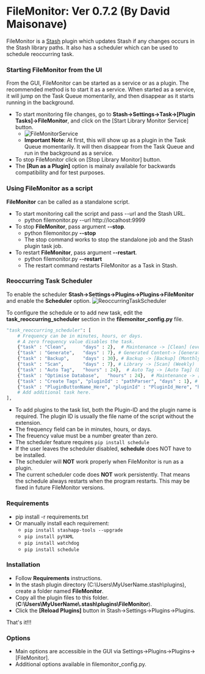 # FileMonitor: Ver 0.7.2 (By David Maisonave)
FileMonitor is a [Stash](https://github.com/stashapp/stash) plugin which updates Stash if any changes occurs in the Stash library paths.
It also has a scheduler which can be used to schedule reoccurring task.

### Starting FileMonitor from the UI
From the GUI, FileMonitor can be started as a service or as a plugin. The recommended method is to start it as a service. When started as a service, it will jump on the Task Queue momentarily, and then disappear as it starts running in the background.
- To start monitoring file changes, go to **Stash->Settings->Task->[Plugin Tasks]->FileMonitor**, and click on the [Start Library Monitor Service] button.
  - ![FileMonitorService](https://github.com/user-attachments/assets/5c72845e-6c1c-4e06-8e43-5949fe0b91a3)
  - **Important Note**: At first, this will show up as a plugin in the Task Queue momentarily. It will then disappear from the Task Queue and run in the background as a service.
- To stop FileMonitor click on [Stop Library Monitor] button.
- The **[Run as a Plugin]** option is mainaly available for backwards compatibility and for test purposes.
  

### Using FileMonitor as a script
**FileMonitor** can be called as a standalone script.
- To start monitoring call the script and pass --url and the Stash URL.
  - python filemonitor.py --url http://localhost:9999
- To stop **FileMonitor**, pass argument **--stop**.
  - python filemonitor.py **--stop**
  - The stop command works to stop the standalone job and the Stash plugin task job.
- To restart **FileMonitor**, pass argument **--restart**.
  - python filemonitor.py **--restart**
  - The restart command restarts FileMonitor as a Task in Stash.

### Reoccurring Task Scheduler
To enable the scheduler **Stash->Settings->Plugins->Plugins->FileMonitor** and enable the **Scheduler** option.
![ReoccurringTaskScheduler](https://github.com/user-attachments/assets/5a7bf6a4-3bd6-4692-a6c3-e9f8f4664f14)

To configure the schedule or to add new task, edit the **task_reoccurring_scheduler** section in the **filemonitor_config.py** file.
```` python
"task_reoccurring_scheduler": [
	# Frequency can be in minutes, hours, or days.
	# A zero frequency value disables the task.
	{"task" : "Clean",      "days" : 2},  # Maintenance -> [Clean] (every 2 days)
	{"task" : "Generate",   "days" : 7}, # Generated Content-> [Generate] (Weekly)
	{"task" : "Backup",     "days" : 30}, # Backup -> [Backup] (Monthly)
	{"task" : "Scan",       "days" : 7}, # Library -> [Scan] (Weekly)
	{"task" : "Auto Tag",   "hours" : 24},  # Auto Tag -> [Auto Tag] (Daily)
	{"task" : "Optimise Database",   "hours" : 24},  # Maintenance -> [Optimise Database] (Daily)
	{"task" : "Create Tags", "pluginId" : "pathParser", "days" : 1}, # Requires plugin [Path Parser] (Daily)
	{"task" : "PluginButtonName_Here", "pluginId" : "PluginId_Here", "hours" : 0},   # Place holder for custom task.
	# Add additional task here.
],
````
- To add plugins to the task list, both the Plugin-ID and the plugin name is required. The plugin ID is usually the file name of the script without the extension.
- The frequency field can be in minutes, hours, or days.
- The freuency value must be a number greater than zero.
- The scheduler feature requires `pip install schedule`
- If the user leaves the scheduler disabled, **schedule** does NOT have to be installed.
- The scheduler will **NOT** work properly when FileMonitor is run as a plugin.
- The current scheduler code does **NOT** work persistently. That means the schedule always restarts when the program restarts. This may be fixed in future FileMonitor versions.

### Requirements
- pip install -r requirements.txt
- Or manually install each requirement:
  - `pip install stashapp-tools --upgrade`
  - `pip install pyYAML`
  - `pip install watchdog`
  - `pip install schedule`

### Installation
- Follow **Requirements** instructions.
- In the stash plugin directory (C:\Users\MyUserName\.stash\plugins), create a folder named **FileMonitor**.
- Copy all the plugin files to this folder.(**C:\Users\MyUserName\\.stash\plugins\FileMonitor**).
- Click the **[Reload Plugins]** button in Stash->Settings->Plugins->Plugins.

That's it!!!

### Options
- Main options are accessible in the GUI via Settings->Plugins->Plugins->[FileMonitor].
- Additional options available in filemonitor_config.py.


